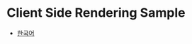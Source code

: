 # Client Side Rendering Sample

- [한국어](https://github.com/iamssen/react-zeroconfig/wiki/Client-Side-Rendering.ko)
